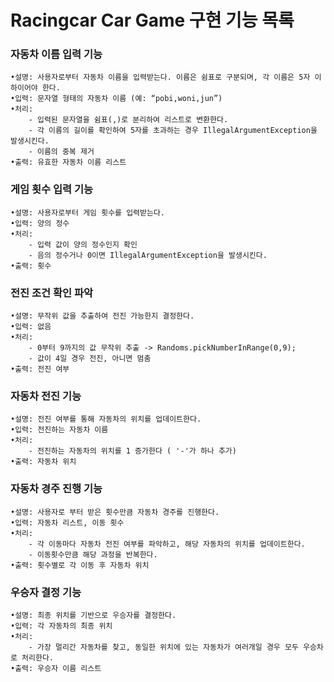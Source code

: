 # Racingcar Car Game 구현 기능 목록 

### 자동차 이름 입력 기능
    •설명: 사용자로부터 자동차 이름을 입력받는다. 이름은 쉼표로 구분되며, 각 이름은 5자 이하이어야 한다.
	•입력: 문자열 형태의 자동차 이름 (예: “pobi,woni,jun”)
	•처리:
        - 입력된 문자열을 쉼표(,)로 분리하여 리스트로 변환한다.
        - 각 이름의 길이를 확인하여 5자를 초과하는 경우 IllegalArgumentException을 발생시킨다.
        - 이름의 중복 제거
	•출력: 유효한 자동차 이름 리스트

### 게임 횟수 입력 기능
    •설명: 사용자로부터 게임 횟수를 입력받는다.
	•입력: 양의 정수
	•처리:
        - 입력 값이 양의 정수인지 확인
        - 음의 정수거나 0이면 IllegalArgumentException을 발생시킨다.
	•출력: 횟수

### 전진 조건 확인 파악
    •설명: 무작위 값을 추출하여 전진 가능한지 결정한다.
	•입력: 없음
	•처리:
        - 0부터 9까지의 값 무작위 추출 -> Randoms.pickNumberInRange(0,9);
        - 값이 4일 경우 전진, 아니면 멈춤
	•출력: 전진 여부

### 자동차 전진 기능
    •설명: 전진 여부를 통해 자동차의 위치를 업데이트한다.
	•입력: 전진하는 자동차 이름
	•처리:
        - 전진하는 자동차의 위치를 1 증가한다 ( '-'가 하나 추가)
	•출력: 자동차 위치

### 자동차 경주 진행 기능
    •설명: 사용자로 부터 받은 횟수만큼 자동차 경주를 진행한다.
	•입력: 자동차 리스트, 이동 횟수
	•처리:
        - 각 이동마다 자동차 전진 여부를 파악하고, 해당 자동차의 위치를 업데이트한다.
        - 이동횟수만큼 해당 과정을 반복한다.
	•출력: 횟수별로 각 이동 후 자동차 위치

### 우승자 결정 기능
    •설명: 최종 위치를 기반으로 우승자를 결정한다.
	•입력: 각 자동차의 최종 위치
	•처리:
        - 가장 멀리간 자동차를 찾고, 동일한 위치에 있는 자동차가 여러개일 경우 모두 우승차로 처리한다.
	•출력: 우승자 이름 리스트
